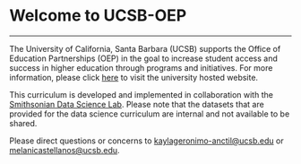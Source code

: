 # Welcome to UCSB-OEP

***
The University of California, Santa Barbara (UCSB) supports the Office of Education Partnerships (OEP) in the goal to increase student access and success in higher education through programs and initiatives. For more information, please click [here](https://oep.ucsb.edu/) to visit the university hosted website.

This curriculum is developed and implemented in collaboration with the [Smithsonian Data Science Lab](https://datascience.si.edu/). Please note that the datasets that are provided for the data science curriculum are internal and not available to be shared.

Please direct questions or concerns to <kaylageronimo-anctil@ucsb.edu> or <melanicastellanos@ucsb.edu>.
